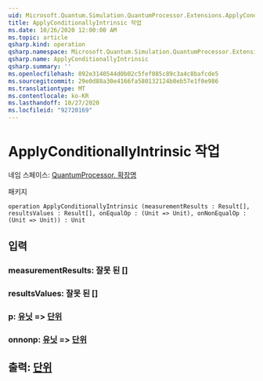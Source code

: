 ```yaml
---
uid: Microsoft.Quantum.Simulation.QuantumProcessor.Extensions.ApplyConditionallyIntrinsic
title: ApplyConditionallyIntrinsic 작업
ms.date: 10/26/2020 12:00:00 AM
ms.topic: article
qsharp.kind: operation
qsharp.namespace: Microsoft.Quantum.Simulation.QuantumProcessor.Extensions
qsharp.name: ApplyConditionallyIntrinsic
qsharp.summary: ''
ms.openlocfilehash: 892e3140544d0b02c5fef085c89c3a4c8bafcde5
ms.sourcegitcommit: 29e0d88a30e4166fa580132124b0eb57e1f0e986
ms.translationtype: MT
ms.contentlocale: ko-KR
ms.lasthandoff: 10/27/2020
ms.locfileid: "92720169"
---
```

# <a name="applyconditionallyintrinsic-operation"></a>ApplyConditionallyIntrinsic 작업

네임 스페이스: [QuantumProcessor. 확장명](xref:Microsoft.Quantum.Simulation.QuantumProcessor.Extensions)

패키지 [](https://nuget.org/packages/)




```qsharp
operation ApplyConditionallyIntrinsic (measurementResults : Result[], resultsValues : Result[], onEqualOp : (Unit => Unit), onNonEqualOp : (Unit => Unit)) : Unit
```


## <a name="input"></a>입력

### <a name="measurementresults--__invalidresult__"></a>measurementResults: __잘못 <Result> 된__ []




### <a name="resultsvalues--__invalidresult__"></a>resultsValues: __잘못 <Result> 된__ []




### <a name="onequalop--unit--unit"></a>p: [유닛](xref:microsoft.quantum.lang-ref.unit) => [단위](xref:microsoft.quantum.lang-ref.unit) 




### <a name="onnonequalop--unit--unit"></a>onnonp: [유닛](xref:microsoft.quantum.lang-ref.unit) => [단위](xref:microsoft.quantum.lang-ref.unit) 





## <a name="output--unit"></a>출력: [단위](xref:microsoft.quantum.lang-ref.unit)

